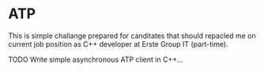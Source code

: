 # ATP
This is simple challange prepared for canditates that should repacled me on current job position as C++ developer at Erste Group IT (part-time).

TODO
Write simple asynchronous ATP client in C++...




